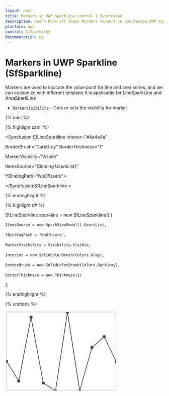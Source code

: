 ```yaml
---
layout: post
title: Markers in UWP Sparkline control | Syncfusion
description: Learn here all about Markers support in Syncfusion UWP Sparkline (SfSparkline) control and more.
platform: uwp
control: SfSparkline
documentation: ug
---
```

# Markers in UWP Sparkline (SfSparkline)

Markers are used to indicate the value point for line and area series, and we can customize with different template.It is applicable for LineSparkLine and AreaSparkLine

* [`MarkerVisibility`](https://help.syncfusion.com/cr/uwp/Syncfusion.UI.Xaml.Charts.MarkerBase.html#Syncfusion_UI_Xaml_Charts_MarkerBase_MarkerVisibility) – Gets or sets the visibility for marker.

{% tabs %}

{% highlight xaml %}

<Syncfusion:SfLineSparkline  Interior="#4a4a4a"   

BorderBrush="DarkGray"  BorderThickness="1"    

MarkerVisibility="Visible" 

ItemsSource="{Binding UsersList}" 

YBindingPath="NoOfUsers">

</Syncfusion:SfLineSparkline >

{% endhighlight %}

{% highlight c# %}

SfLineSparkline sparkline = new SfLineSparkline()
{

    ItemsSource = new SparkViewModel().UsersList,

    YBindingPath = "NoOfUsers",

    MarkerVisibility = Visibility.Visible,

    Interior = new SolidColorBrush(Colors.Gray),

    BorderBrush = new SolidColorBrush(Colors.DarkGray),

    BorderThickness = new Thickness(1)

};

{% endhighlight %}

{% endtabs %}

![Marker visibility](Markers_images/Markers_img1.jpeg)



